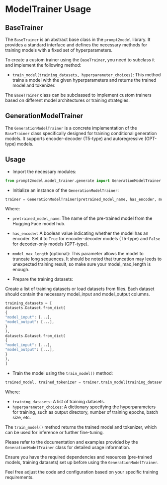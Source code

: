# ModelTrainer Usage

## BaseTrainer

The `BaseTrainer` is an abstract base class in the `prompt2model` library. It
provides a standard interface and defines the necessary methods for training
models with a fixed set of hyperparameters.

To create a custom trainer using the `BaseTrainer`, you need to subclass it and
implement the following method:

- `train_model(training_datasets, hyperparameter_choices)`: This method trains a
model with the given hyperparameters and returns the trained model and
tokenizer.

The `BaseTrainer` class can be subclassed to implement custom trainers based on
different model architectures or training strategies.

## GenerationModelTrainer

The `GenerationModelTrainer` is a concrete implementation of the `BaseTrainer`
class specifically designed for training conditional generation models.
It supports encoder-decoder (T5-type) and autoregressive (GPT-type) models.

## Usage

- Import the necessary modules:

```python
from prompt2model.model_trainer.generate import GenerationModelTrainer
```

- Initialize an instance of the `GenerationModelTrainer`:

```python
trainer = GenerationModelTrainer(pretrained_model_name, has_encoder, model_max_length)
```

Where:

- `pretrained_model_name`: The name of the pre-trained model from the Hugging
Face model hub.
- `has_encoder`: A boolean value indicating whether the model
has an encoder. Set it to `True` for encoder-decoder models (T5-type) and
`False` for decoder-only models (GPT-type).
- `model_max_length` (optional):
This parameter allows the model to truncate long sequences. It should be
noted that truncation may leeds to unexpected training result, so make sure
your model_max_length is enough.

- Prepare the training datasets:

Create a list of training datasets or load datasets from files. Each dataset
should contain the necessary model_input and model_output columns.

```python
training_datasets = [
datasets.Dataset.from_dict(
{
"model_input": [...],
"model_output": [...],
}
),
datasets.Dataset.from_dict(
{
"model_input": [...],
"model_output": [...],
}
),
]
```

- Train the model using the `train_model()` method:

```python
trained_model, trained_tokenizer = trainer.train_model(training_datasets, hyperparameter_choices)
```

Where:

- `training_datasets`: A list of training datasets.
- `hyperparameter_choices`:
A dictionary specifying the hyperparameters for training, such as output
directory, number of training epochs, batch size, etc.

The `train_model()` method returns the trained model and tokenizer, which can be
used for inference or further fine-tuning.

Please refer to the documentation and examples provided by the
`GenerationModelTrainer` class for detailed usage information.

Ensure you have the required dependencies and resources (pre-trained models,
training datasets) set up before using the `GenerationModelTrainer`.

Feel free adjust the code and configuration based on your specific
training requirements.
